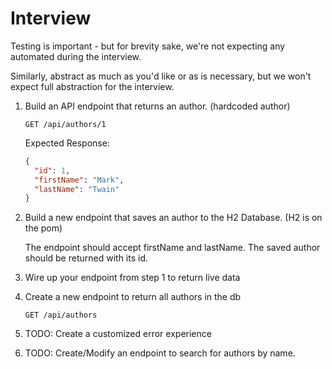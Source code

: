 # Interview

Testing is important - but for brevity sake, we're not expecting any automated during the interview.

Similarly, abstract as much as you'd like or as is necessary, but we won't expect full abstraction for the interview.



1. Build an API endpoint that returns an author. (hardcoded author)

    `GET /api/authors/1`
    
    Expected Response:

    ```json
    {
      "id": 1, 
      "firstName": "Mark",
      "lastName": "Twain"
    }
    ```

1. Build a new endpoint that saves an author to the H2 Database. (H2 is on the pom)

    The endpoint should accept firstName and lastName. The saved author should be returned with its id. 

1. Wire up your endpoint from step 1 to return live data

1. Create a new endpoint to return all authors in the db

    `GET /api/authors`
    
1.  TODO: Create a customized error experience

1.  TODO: Create/Modify an endpoint to search for authors by name. 
